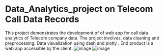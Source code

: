 # Data_Analytics_project on Telecom Call Data Records
This project demonstrates the development of of web app for call data analytics of Telecom company data. The project involves, data cleaning and preprocessing. Data visualization using dash and plotly . End product is a web app accessible by the client.
![image](https://user-images.githubusercontent.com/78776072/124356762-789f1100-dc35-11eb-9a33-b0bb17b207db.png)
![image](https://user-images.githubusercontent.com/78776072/124356790-a5532880-dc35-11eb-9209-74e2e22b5364.png)


